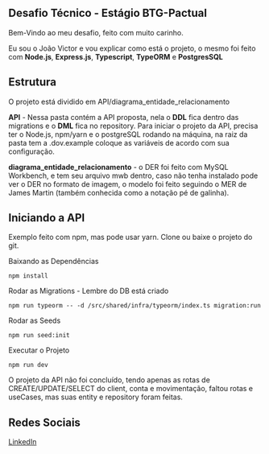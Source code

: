 ## Desafio Técnico - Estágio BTG-Pactual

Bem-Vindo ao meu desafio, feito com muito carinho.

Eu sou o João Victor e vou explicar como está o projeto, o mesmo foi feito com **Node.js**, **Express.js**, **Typescript**, **TypeORM** e **PostgresSQL**

## Estrutura

O projeto está dividido em API/diagrama_entidade_relacionamento

**API** - Nessa pasta contém a API proposta, nela o **DDL** fica dentro das migrations e o **DML** fica no repository. Para iniciar o projeto da API, precisa ter o Node.js, npm/yarn e o postgreSQL rodando na máquina, na raiz da pasta tem a .dov.example coloque as variáveis de acordo com sua configuração.

**diagrama_entidade_relacionamento** - o DER foi feito com MySQL Workbench, e tem seu arquivo mwb dentro, caso não tenha instalado pode ver o DER no formato de imagem, o modelo foi feito seguindo o MER de James Martin (também conhecida como a notação pé de galinha).


## Iniciando a API
Exemplo feito com npm, mas pode usar yarn. Clone ou baixe o projeto do git.

Baixando as Dependências
```shell
npm install
```
Rodar as Migrations - Lembre do DB está criado
```shell
npm run typeorm -- -d /src/shared/infra/typeorm/index.ts migration:run
```
Rodar as Seeds
```shell
npm run seed:init
```
Executar o Projeto
```shell
npm run dev
```
O projeto da API não foi concluído, tendo apenas as rotas de CREATE/UPDATE/SELECT do client, conta e movimentação, faltou rotas e useCases, mas suas entity e repository foram feitas.

## Redes Sociais

[LinkedIn](https://www.linkedin.com/in/jo%C3%A3o-victor-809b94246/)
